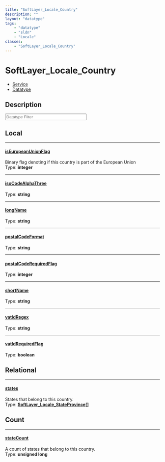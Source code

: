 ```yaml
---
title: "SoftLayer_Locale_Country"
description: ""
layout: "datatype"
tags:
    - "datatype"
    - "sldn"
    - "Locale"
classes:
    - "SoftLayer_Locale_Country"
---
```


# SoftLayer_Locale_Country
<div id='service-datatype'>
    <ul id='sldn-reference-tabs'>
    <li id='service'> <a href='/reference/services/SoftLayer_Locale_Country' >Service</a></li>    <li id='datatype'> <a href='/reference/datatypes/SoftLayer_Locale_Country' >Datatype</a></li>
    </ul>
</div>

## Description 






<!-- Filer BEGIN -->
<div class="view-filters">
        <div class="clearfix">
            <div class="search-input-box">
                <input placeholder="Datatype Filter" onkeyup="titleSearch(inputId='prop-input', divId='properties', elementClass='prop-row')" 
                    type="text" id="prop-input" value="" size="30" maxlength="128" class="form-text">
            </div>
        </div>
</div>
<!-- Filer END -->

<div id="properties" class="content">
<div id="localProperties" class="prop-content" >

## Local
<div class="prop-row">

-----
[isEuropeanUnionFlag]: #iseuropeanunionflag
#### [isEuropeanUnionFlag]
Binary flag denoting if this country is part of the European Union  
<span class="type-label">Type: </span>**integer**


</div>
<div class="prop-row">

-----
[isoCodeAlphaThree]: #isocodealphathree
#### [isoCodeAlphaThree]
  
<span class="type-label">Type: </span>**string**


</div>
<div class="prop-row">

-----
[longName]: #longname
#### [longName]
  
<span class="type-label">Type: </span>**string**


</div>
<div class="prop-row">

-----
[postalCodeFormat]: #postalcodeformat
#### [postalCodeFormat]
  
<span class="type-label">Type: </span>**string**


</div>
<div class="prop-row">

-----
[postalCodeRequiredFlag]: #postalcoderequiredflag
#### [postalCodeRequiredFlag]
  
<span class="type-label">Type: </span>**integer**


</div>
<div class="prop-row">

-----
[shortName]: #shortname
#### [shortName]
  
<span class="type-label">Type: </span>**string**


</div>
<div class="prop-row">

-----
[vatIdRegex]: #vatidregex
#### [vatIdRegex]
  
<span class="type-label">Type: </span>**string**


</div>
<div class="prop-row">

-----
[vatIdRequiredFlag]: #vatidrequiredflag
#### [vatIdRequiredFlag]
  
<span class="type-label">Type: </span>**boolean**


</div>
</div>
<!-- LOCAL PROPERTY END -->

<div id="relationalProperties"  class="prop-content" >

## Relational
<div class="prop-row">

-----
[states]: #states
#### [states]
States that belong to this country.  
<span class="type-label">Type: </span>**<a href='/reference/datatypes/SoftLayer_Locale_StateProvince'>SoftLayer_Locale_StateProvince[] </a>**


</div>

## Count
<div class="prop-row">

-----
[stateCount]: #statecount
#### [stateCount]
A count of states that belong to this country.   
<span class="type-label">Type: </span>**unsigned long**


</div>
</div>


